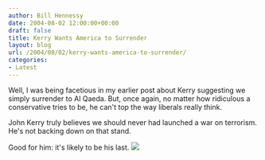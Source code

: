 ```yaml
---
author: Bill Hennessy
date: 2004-08-02 12:00:00+00:00
draft: false
title: Kerry Wants America to Surrender
layout: blog
url: /2004/08/02/kerry-wants-america-to-surrender/
categories:
- Latest
---
```


Well, I was being facetious in my earlier post about Kerry suggesting we simply surrender to Al Qaeda.  But, once again, no matter how ridiculous a conservative tries to be, he can't top the way liberals really think.  
  
John Kerry truly believes we should never had launched a war on terrorism.   He's not backing down on that stand.    
  
Good for him:  it's likely to be his last.  ![](https://blog.billhennessy.com/aggbug.aspx?PostID=663)

